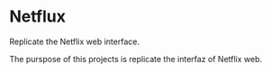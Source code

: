 # Netflux
Replicate the Netflix web interface.

The purspose of this projects is replicate the interfaz of Netflix web.
